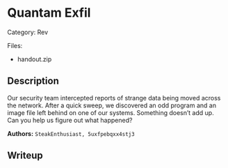 # Quantam Exfil

Category: Rev

Files:
- handout.zip

## Description

Our security team intercepted reports of strange data being moved across the network. After a quick sweep, we discovered an odd program and an image file left behind on one of our systems. Something doesn’t add up. Can you help us figure out what happened?

**Authors:** `SteakEnthusiast, 5uxfpebqxx4stj3`

## Writeup